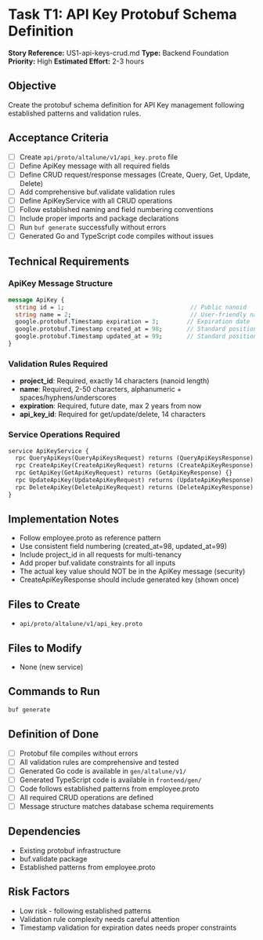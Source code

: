 # Task T1: API Key Protobuf Schema Definition

**Story Reference:** US1-api-keys-crud.md
**Type:** Backend Foundation
**Priority:** High
**Estimated Effort:** 2-3 hours

## Objective

Create the protobuf schema definition for API Key management following established patterns and validation rules.

## Acceptance Criteria

- [ ] Create `api/proto/altalune/v1/api_key.proto` file
- [ ] Define ApiKey message with all required fields
- [ ] Define CRUD request/response messages (Create, Query, Get, Update, Delete)
- [ ] Add comprehensive buf.validate validation rules
- [ ] Define ApiKeyService with all CRUD operations
- [ ] Follow established naming and field numbering conventions
- [ ] Include proper imports and package declarations
- [ ] Run `buf generate` successfully without errors
- [ ] Generated Go and TypeScript code compiles without issues

## Technical Requirements

### ApiKey Message Structure

```protobuf
message ApiKey {
  string id = 1;                                    // Public nanoid
  string name = 2;                                  // User-friendly name
  google.protobuf.Timestamp expiration = 3;        // Expiration date
  google.protobuf.Timestamp created_at = 98;       // Standard position
  google.protobuf.Timestamp updated_at = 99;       // Standard position
}
```

### Validation Rules Required

- **project_id**: Required, exactly 14 characters (nanoid length)
- **name**: Required, 2-50 characters, alphanumeric + spaces/hyphens/underscores
- **expiration**: Required, future date, max 2 years from now
- **api_key_id**: Required for get/update/delete, 14 characters

### Service Operations Required

```protobuf
service ApiKeyService {
  rpc QueryApiKeys(QueryApiKeysRequest) returns (QueryApiKeysResponse) {}
  rpc CreateApiKey(CreateApiKeyRequest) returns (CreateApiKeyResponse) {}
  rpc GetApiKey(GetApiKeyRequest) returns (GetApiKeyResponse) {}
  rpc UpdateApiKey(UpdateApiKeyRequest) returns (UpdateApiKeyResponse) {}
  rpc DeleteApiKey(DeleteApiKeyRequest) returns (DeleteApiKeyResponse) {}
}
```

## Implementation Notes

- Follow employee.proto as reference pattern
- Use consistent field numbering (created_at=98, updated_at=99)
- Include project_id in all requests for multi-tenancy
- Add proper buf.validate constraints for all inputs
- The actual key value should NOT be in the ApiKey message (security)
- CreateApiKeyResponse should include generated key (shown once)

## Files to Create

- `api/proto/altalune/v1/api_key.proto`

## Files to Modify

- None (new service)

## Commands to Run

```bash
buf generate
```

## Definition of Done

- [ ] Protobuf file compiles without errors
- [ ] All validation rules are comprehensive and tested
- [ ] Generated Go code is available in `gen/altalune/v1/`
- [ ] Generated TypeScript code is available in `frontend/gen/`
- [ ] Code follows established patterns from employee.proto
- [ ] All required CRUD operations are defined
- [ ] Message structure matches database schema requirements

## Dependencies

- Existing protobuf infrastructure
- buf.validate package
- Established patterns from employee.proto

## Risk Factors

- Low risk - following established patterns
- Validation rule complexity needs careful attention
- Timestamp validation for expiration dates needs proper constraints
